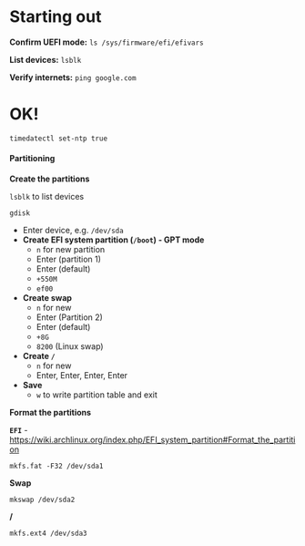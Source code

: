 # Starting out

__Confirm UEFI mode:__ `ls /sys/firmware/efi/efivars`

__List devices:__ `lsblk`

__Verify internets:__ `ping google.com`

# OK!

`timedatectl set-ntp true`

#### Partitioning

__Create the partitions__

`lsblk` to list devices

`gdisk`

- Enter device, e.g. `/dev/sda`
- __Create EFI system partition (`/boot`) - GPT mode__
	- `n` for new partition
	- Enter (partition 1)
	- Enter (default)
	- `+550M`
	- `ef00`
- __Create swap__
	- `n` for new
	- Enter (Partition 2)
	- Enter (default)
	- `+8G`
	- `8200` (Linux swap)
- __Create `/`__
	- `n` for new
	- Enter, Enter, Enter, Enter
- __Save__
	- `w` to write partition table and exit

__Format the partitions__

__`EFI`__ - https://wiki.archlinux.org/index.php/EFI_system_partition#Format_the_partition

`mkfs.fat -F32 /dev/sda1`

__Swap__

```
mkswap /dev/sda2
```

__/__

`mkfs.ext4 /dev/sda3`
